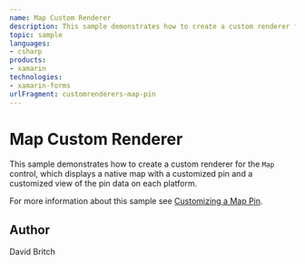```yaml
---
name: Map Custom Renderer
description: This sample demonstrates how to create a custom renderer for the Map control, which displays a native map with a customized pin and a customized view of the pin data on each platform. For more information about this sample see Customizing a Map Pin.
topic: sample
languages:
- csharp
products:
- xamarin
technologies:
- xamarin-forms
urlFragment: customrenderers-map-pin
---
```

Map Custom Renderer
===================

This sample demonstrates how to create a custom renderer for the `Map` control, which displays a native map with a customized pin and a customized view of the pin data on each platform.

For more information about this sample see [Customizing a Map Pin](http://developer.xamarin.com/guides/xamarin-forms/custom-renderer/map/customized-pin/).

Author
------

David Britch
